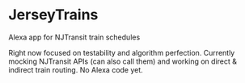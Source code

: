# JerseyTrains
Alexa app for NJTransit train schedules

Right now focused on testability and algorithm perfection. Currently mocking NJTransit APIs (can also call them) and working on direct & indirect train routing. No Alexa code yet.
